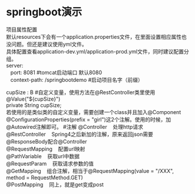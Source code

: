 # springboot演示
项目属性配置<br/>
默认resources下会有一个application.properties文件，在里面设置相应属性也没问题。但还是建议使用yml文件。<br/>
具体配置查看application-dev.yml/application-prod.yml文件，同时建议配置分组。<br/>
server:<br/>
&nbsp;&nbsp;  port: 8081  #tomcat启动端口 默认8080<br/>
&nbsp;&nbsp;  context-path: /springbootdemo  #启动项目名字（前缀）<br/>

cupSize : B  #自定义变量，使用方法在@RestController类里使用<br/>@Value("${cupSize}") <br/>private String cupSize;<br/>
若使用的是类似类的自定义变量，需要创建一个class并且加入@Component @ConfigurationProperties(prefix = "girl")这2个注解。使用的时候，加@Autowired注解即可。
#注解
@Controller &nbsp;&nbsp;  处理http请求<br/>
@RestController &nbsp;&nbsp;  Spring4之后新加的注解，原来返回json需要@ResponseBody配合@Controller<br/>
@RequestMapping &nbsp;&nbsp;  配置url映射<br/>
@PathVariable &nbsp;&nbsp;  获取url中数据<br/>
@RequestParam &nbsp;&nbsp;  获取请求参数的值<br/>
@GetMapping &nbsp;&nbsp;  组合注解，相当于@RequestMapping(value = "/XXX", method = RequestMethod.GET)<br/>
@PostMapping &nbsp;&nbsp;  同上，就是get变成post

